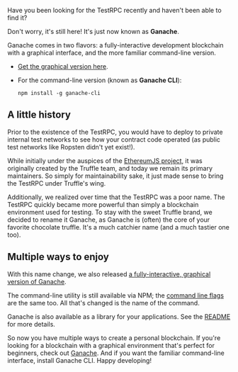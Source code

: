 Have you been looking for the TestRPC recently and haven't been able to find it?

Don't worry, it's still here! It's just now known as **Ganache**.

Ganache comes in two flavors: a fully-interactive development blockchain with a graphical interface, and the more familiar command-line version.

* [Get the graphical version here](/ganache).

* For the command-line version (known as **Ganache CLI**):

  ```shell
  npm install -g ganache-cli
  ```

## A little history

Prior to the existence of the TestRPC, you would have to deploy to private internal test networks to see how your contract code operated (as public test networks like Ropsten didn't yet exist!).

While initially under the auspices of the [EthereumJS project](https://github.com/ethereumjs/), it was originally created by the Truffle team, and today we remain its primary maintainers. So simply for maintainability sake, it just made sense to bring the TestRPC under Truffle's wing.

Additionally, we realized over time that the TestRPC was a poor name. The TestRPC quickly became more powerful than simply a blockchain environment used for testing. To stay with the sweet Truffle brand, we decided to rename it Ganache, as Ganache is (often) the core of your favorite chocolate truffle. It's a much catchier name (and a much tastier one too).

## Multiple ways to enjoy

With this name change, we also released [a fully-interactive, graphical version of Ganache](/ganache).

The command-line utility is still available via NPM; the [command line flags](https://github.com/trufflesuite/ganache-cli-archive/blob/master/README.md) are the same too. All that's changed is the name of the command.

Ganache is also available as a library for your applications. See the [README](https://github.com/trufflesuite/ganache-cli-archive/blob/master/README.md) for more details.

So now you have multiple ways to create a personal blockchain. If you're looking for a blockchain with a graphical environment that's perfect for beginners, check out [Ganache](/ganache). And if you want the familiar command-line interface, install Ganache CLI. Happy developing!
